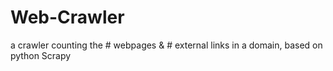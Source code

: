 Web-Crawler
===========

a crawler counting the # webpages &amp; # external links in a domain, based on python Scrapy